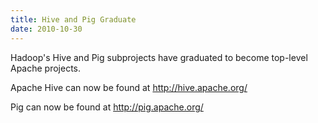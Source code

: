 ```yaml
---
title: Hive and Pig Graduate
date: 2010-10-30
---
```

<!---
  Licensed under the Apache License, Version 2.0 (the "License");
  you may not use this file except in compliance with the License.
  You may obtain a copy of the License at

   http://www.apache.org/licenses/LICENSE-2.0

  Unless required by applicable law or agreed to in writing, software
  distributed under the License is distributed on an "AS IS" BASIS,
  WITHOUT WARRANTIES OR CONDITIONS OF ANY KIND, either express or implied.
  See the License for the specific language governing permissions and
  limitations under the License. See accompanying LICENSE file.
-->

Hadoop's Hive and Pig subprojects have graduated to become top-level
Apache projects.

Apache Hive can now be found at <http://hive.apache.org/>

Pig can now be found at <http://pig.apache.org/>
